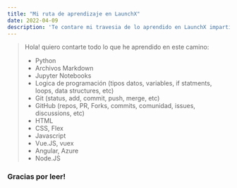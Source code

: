 ```yaml
---
title: "Mi ruta de aprendizaje en LaunchX"
date: 2022-04-09
description: 'Te contare mi travesia de lo aprendido en LaunchX impartido por Innovaccion Virtual'
---
```


> Hola! quiero contarte todo lo que he aprendido en este camino:
>
> - Python
> - Archivos Markdown
> - Jupyter Notebooks
> - Logica de programación (tipos datos, variables, if statments, loops, data structures, etc)
> - Git (status, add, commit, push, merge, etc)
> - GitHub (repos, PR, Forks, commits, comunidad, issues, discussions, etc)
> - HTML
> - CSS, Flex
> - Javascript
> - Vue.JS, vuex
> - Angular, Azure
> - Node.JS

### Gracias por leer!
